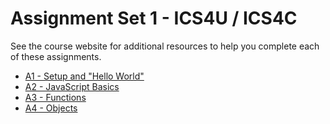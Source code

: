 # Assignment Set 1 - ICS4U / ICS4C

See the course website for additional resources to help you complete each of these assignments.

- [A1 - Setup and "Hello World"](docs/a1.md)
- [A2 - JavaScript Basics](docs/a2.md)
- [A3 - Functions](docs/a3.md)
- [A4 - Objects](docs/a4.md)